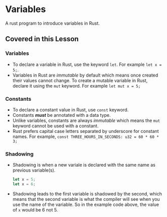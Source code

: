 # Variables

A rust program to introduce variables in Rust.

## Covered in this Lesson

### Variables

- To declare a variable in Rust, use the keyword `let`. For example `let x = 5;`.
- Variables in Rust are _immutable_ by default which means once created their values cannot change. To create a mutable
  variable in Rust, declare it using the `mut` keyword. For example `let mut x = 5;`

### Constants

- To declare a constant value in Rust, use `const` keyword.
- Constants **_must_** be annotated with a data type.
- Unlike variables, constants are always _immutable_ which means the `mut` keyword cannot be used with a constant.
- Rust prefers capital case letters separated by underscore for constant names. For example,
  `const THREE_HOURS_IN_SECONDS: u32 = 60 * 60 * 3;`

### Shadowing

- Shadowing is when a new variale is declared with the same name as previous variable(s).
  ```rs
  let x = 5;
  let x = 6;
  ```
- Shadowing leads to the first variable is shadowed by the second, which means that the second variable is what
  the compiler will see when you use the name of the variable. So in the example code above, the value of `x` would be 6
  not 5.
